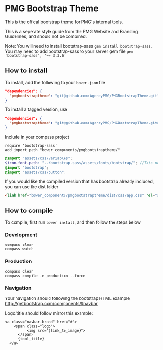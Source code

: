 # PMG Bootstrap Theme

This is the offical bootstrap theme for PMG's internal tools.

This is a seperate style guide from the PMG Website and Branding Guidelines,
and should not be combined.

Note: You will need to install bootstrap-sass `gem install bootstrap-sass`. You may need to add bootstrap-sass to your server gem file `gem 'bootstrap-sass', '~> 3.3.6'`

## How to install

To install, add the following to your ```bower.json``` file

```json
"dependencies": {
  "pmgbootstraptheme": "git@github.com:AgencyPMG/PMGBootstrapTheme.git"
}
```

To install a tagged version, use

```json
"dependencies": {
  "pmgbootstraptheme": "git@github.com:AgencyPMG/PMGBootstrapTheme.git#v1.1.0"
}
```

Include in your compass project
```
require 'bootstrap-sass'
add_import_path "bower_components/pmgbootstraptheme/"
```

```scss
@import "assets/css/variables";
$icon-font-path: "../bootstrap-sass/assets/fonts/bootstrap/"; //This needs to point to the glyphicons fonts
@import "bootstrap";
@import "assets/css/button";
```

If you would like the compiled version that has bootstrap already included, you
can use the dist folder
```html
<link href="bower_components/pmgbootstraptheme/dist/css/app.css" rel="stylesheet" />
```


## How to compile

To compile, first run ```bower install```, and then follow the steps below

### Development
```
compass clean
compass watch
```

### Production
```
compass clean
compass compile -e production --force
```

### Navigation
Your navigation should following the bootstrap HTML example: http://getbootstrap.com/components/#navbar

Logo/title should follow mirror this example:

```
<a class="navbar-brand" href="#">
    <span class="logo">
          <img src="{link_to_image}">
      </span>
      {tool_title}
  </a>
 ```
